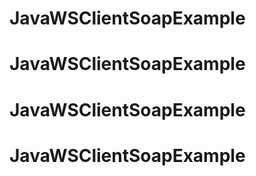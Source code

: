 # JavaWSClientSoapExample
# JavaWSClientSoapExample
# JavaWSClientSoapExample
# JavaWSClientSoapExample
